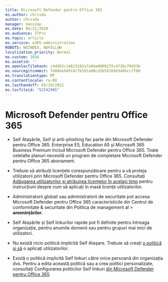 ```yaml
---
title: Microsoft Defender pentru Office 365
ms.author: chrisda
author: chrisda
manager: dansimp
ms.date: 04/21/2020
ms.audience: ITPro
ms.topic: article
ms.service: o365-administration
ROBOTS: NOINDEX, NOFOLLOW
localization_priority: Normal
ms.custom: 1036
ms.assetid: ''
ms.openlocfilehash: c4d462c14623282a7a94a0009275c4f36c70d33b
ms.sourcegitcommit: f4866e94918c7b591ad0cd3b58169d340bcc7f00
ms.translationtype: MT
ms.contentlocale: ro-RO
ms.lasthandoff: 05/19/2021
ms.locfileid: "52542905"
---
```

# <a name="microsoft-defender-for-office-365"></a>Microsoft Defender pentru Office 365

- Seif Atașările, Seif și anti-phishing fac parte din Microsoft Defender pentru Office 365. Enterprise E5, Education A5 și Microsoft 365 Business Premium Includ Microsoft Defender pentru Office 365. Toate celelalte planuri necesită un program de completare Microsoft Defender pentru Office 365 abonament.

- Trebuie să atribuiți licențele corespunzătoare pentru a vă proteja utilizatorii prin Microsoft Defender pentru Office 365. Consultați [Adăugarea utilizatorilor și atribuirea licențelor în același timp](/microsoft-365/admin/add-users/add-users) pentru instrucțiuni despre cum să aplicați în masă licențe utilizatorilor.

- Administratorii globali sau administratorii de securitate pot accesa Microsoft Defender pentru Office 365  caracteristicile din Centrul de conformitate & securitate din Politica de management al \> **amenințărilor.**

- Seif Atașările și Seif linkurilor rapide pot fi definite pentru întreaga organizație, pentru anumite domenii sau pentru grupuri mai mici de utilizatori.

- Nu există nicio politică implicită Seif Atașare. Trebuie să creați [o politică și să](/microsoft-365/security/office-365-security/set-up-atp-safe-attachments-policies) o aplicați utilizatorilor.

- Există o politică implicită Seif linkuri către orice persoană din organizația dvs. Pentru a edita această politică sau a crea politici personalizate, consultați Configurarea politicilor Seif linkuri [din Microsoft Defender pentru Office 365](/microsoft-365/security/office-365-security/set-up-atp-safe-links-policies).
